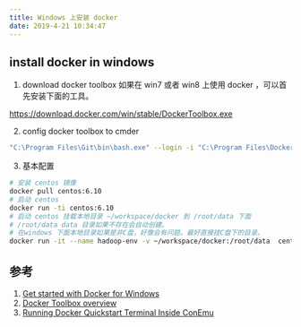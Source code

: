 ```yaml
---
title: Windows 上安装 docker
date: 2019-4-21 10:34:47
---
```


## install docker in windows

1. download docker toolbox
如果在 win7 或者 win8 上使用 docker ，可以首先安装下面的工具。

https://download.docker.com/win/stable/DockerToolbox.exe

2. config docker toolbox to cmder

``` bash
"C:\Program Files\Git\bin\bash.exe" --login -i "C:\Program Files\Docker Toolbox\start.sh"
```

3. 基本配置

``` bash
# 安装 centos 镜像
docker pull centos:6.10
# 启动 centos 
docker run -ti centos:6.10
# 启动 centos 挂载本地目录 ~/workspace/docker 到 /root/data 下面
# /root/data data 目录如果不存在会自动创建。
# 在windows 下面本地目录如果是非C盘，好像会有问题。最好直接挂C盘下的目录。
docker run -it --name hadoop-env -v ~/workspace/docker:/root/data  centos:6.10
```

## 参考
1. [Get started with Docker for Windows](https://docs.docker.com/docker-for-windows/)
2. [Docker Toolbox overview](https://docs.docker.com/toolbox/overview/)
3. [Running Docker Quickstart Terminal Inside ConEmu](https://jayvilalta.com/blog/2016/05/02/running-docker-toolbox-inside-conemu/)